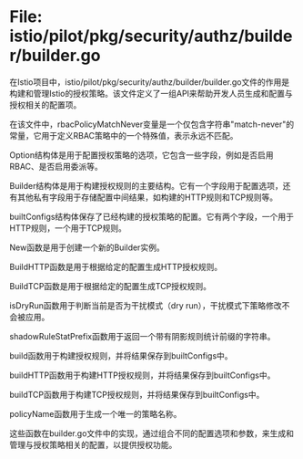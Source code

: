 # File: istio/pilot/pkg/security/authz/builder/builder.go

在Istio项目中，istio/pilot/pkg/security/authz/builder/builder.go文件的作用是构建和管理Istio的授权策略。该文件定义了一组API来帮助开发人员生成和配置与授权相关的配置项。

在该文件中，rbacPolicyMatchNever变量是一个仅包含字符串"match-never"的常量，它用于定义RBAC策略中的一个特殊值，表示永远不匹配。

Option结构体是用于配置授权策略的选项，它包含一些字段，例如是否启用RBAC、是否启用委派等。

Builder结构体是用于构建授权规则的主要结构。它有一个字段用于配置选项，还有其他私有字段用于存储配置中间结果，如构建的HTTP规则和TCP规则等。

builtConfigs结构体保存了已经构建的授权策略的配置。它有两个字段，一个用于HTTP规则，一个用于TCP规则。

New函数是用于创建一个新的Builder实例。

BuildHTTP函数是用于根据给定的配置生成HTTP授权规则。

BuildTCP函数是用于根据给定的配置生成TCP授权规则。

isDryRun函数用于判断当前是否为干扰模式（dry run），干扰模式下策略修改不会被应用。

shadowRuleStatPrefix函数用于返回一个带有阴影规则统计前缀的字符串。

build函数用于构建授权规则，并将结果保存到builtConfigs中。

buildHTTP函数用于构建HTTP授权规则，并将结果保存到builtConfigs中。

buildTCP函数用于构建TCP授权规则，并将结果保存到builtConfigs中。

policyName函数用于生成一个唯一的策略名称。

这些函数在builder.go文件中的实现，通过组合不同的配置选项和参数，来生成和管理与授权策略相关的配置，以提供授权功能。


